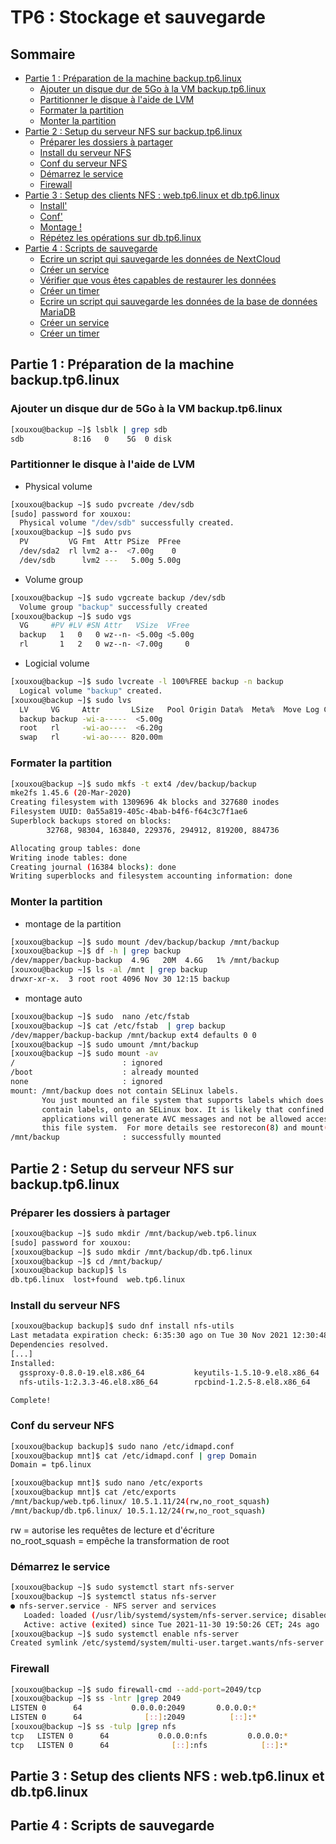 # TP6 : Stockage et sauvegarde

## Sommaire

- [Partie 1 : Préparation de la machine backup.tp6.linux](#p1)
    - [Ajouter un disque dur de 5Go à la VM backup.tp6.linux](#p1.1)
    - [Partitionner le disque à l'aide de LVM](#p1.2)
    - [Formater la partition](#p1.3)
    - [Monter la partition](#p1.4)
- [Partie 2 : Setup du serveur NFS sur backup.tp6.linux](#p2)
    - [Préparer les dossiers à partager](#p2.1)
    - [Install du serveur NFS](#p2.2)
    - [Conf du serveur NFS](#p2.3)
    - [Démarrez le service](#2.4)
    - [Firewall](#p2.5)
- [Partie 3 : Setup des clients NFS : web.tp6.linux et db.tp6.linux](#p3)
    - [Install'](#p3.1)
    - [Conf'](#p3.2)
    - [Montage !](#p3.3)
    - [Répétez les opérations sur db.tp6.linux](#p3.4)
- [Partie 4 : Scripts de sauvegarde](#p4)
    - [Ecrire un script qui sauvegarde les données de NextCloud](#p4.1)
    - [Créer un service](#p4.2)
    - [Vérifier que vous êtes capables de restaurer les données](#p4.3)
    - [Créer un timer](#p4.4)
    - [Ecrire un script qui sauvegarde les données de la base de données MariaDB](#p4.5)
    - [Créer un service](#p4.6)
    - [Créer un timer](#p4.7)

## Partie 1 : Préparation de la machine backup.tp6.linux <a name="p1"></a>

### Ajouter un disque dur de 5Go à la VM backup.tp6.linux <a name="p1.1"></a>

```bash
[xouxou@backup ~]$ lsblk | grep sdb
sdb           8:16   0    5G  0 disk
```

### Partitionner le disque à l'aide de LVM <a name="p1.2"></a>

- Physical volume
```bash
[xouxou@backup ~]$ sudo pvcreate /dev/sdb
[sudo] password for xouxou:
  Physical volume "/dev/sdb" successfully created.
[xouxou@backup ~]$ sudo pvs
  PV         VG Fmt  Attr PSize  PFree
  /dev/sda2  rl lvm2 a--  <7.00g    0
  /dev/sdb      lvm2 ---   5.00g 5.00g
```
- Volume group
```bash
[xouxou@backup ~]$ sudo vgcreate backup /dev/sdb
  Volume group "backup" successfully created
[xouxou@backup ~]$ sudo vgs
  VG     #PV #LV #SN Attr   VSize  VFree
  backup   1   0   0 wz--n- <5.00g <5.00g
  rl       1   2   0 wz--n- <7.00g     0
```
- Logicial volume
```bash
[xouxou@backup ~]$ sudo lvcreate -l 100%FREE backup -n backup
  Logical volume "backup" created.
[xouxou@backup ~]$ sudo lvs
  LV     VG     Attr       LSize   Pool Origin Data%  Meta%  Move Log Cpy%Sync Convert
  backup backup -wi-a-----  <5.00g
  root   rl     -wi-ao----  <6.20g
  swap   rl     -wi-ao---- 820.00m
```

### Formater la partition <a name="p1.3"></a>

```bash
[xouxou@backup ~]$ sudo mkfs -t ext4 /dev/backup/backup
mke2fs 1.45.6 (20-Mar-2020)
Creating filesystem with 1309696 4k blocks and 327680 inodes
Filesystem UUID: 0a55a819-405c-4bab-b4f6-f64c3c7f1ae6
Superblock backups stored on blocks:
        32768, 98304, 163840, 229376, 294912, 819200, 884736

Allocating group tables: done
Writing inode tables: done
Creating journal (16384 blocks): done
Writing superblocks and filesystem accounting information: done
```

### Monter la partition <a name="p1.4"></a>

- montage de la partition
```bash
[xouxou@backup ~]$ sudo mount /dev/backup/backup /mnt/backup
[xouxou@backup ~]$ df -h | grep backup
/dev/mapper/backup-backup  4.9G   20M  4.6G   1% /mnt/backup
[xouxou@backup ~]$ ls -al /mnt | grep backup
drwxr-xr-x.  3 root root 4096 Nov 30 12:15 backup
```
- montage auto
```bash
[xouxou@backup ~]$ sudo  nano /etc/fstab
[xouxou@backup ~]$ cat /etc/fstab  | grep backup
/dev/mapper/backup-backup /mnt/backup ext4 defaults 0 0
[xouxou@backup ~]$ sudo umount /mnt/backup
[xouxou@backup ~]$ sudo mount -av
/                        : ignored
/boot                    : already mounted
none                     : ignored
mount: /mnt/backup does not contain SELinux labels.
       You just mounted an file system that supports labels which does not
       contain labels, onto an SELinux box. It is likely that confined
       applications will generate AVC messages and not be allowed access to
       this file system.  For more details see restorecon(8) and mount(8).
/mnt/backup              : successfully mounted
```

## Partie 2 : Setup du serveur NFS sur backup.tp6.linux <a name="p2"></a>

### Préparer les dossiers à partager <a name="p2.1"></a>

```bash
[xouxou@backup ~]$ sudo mkdir /mnt/backup/web.tp6.linux
[sudo] password for xouxou:
[xouxou@backup ~]$ sudo mkdir /mnt/backup/db.tp6.linux
[xouxou@backup ~]$ cd /mnt/backup/
[xouxou@backup backup]$ ls
db.tp6.linux  lost+found  web.tp6.linux
```

### Install du serveur NFS <a name="p2.2"></a>

```bash
[xouxou@backup backup]$ sudo dnf install nfs-utils
Last metadata expiration check: 6:35:30 ago on Tue 30 Nov 2021 12:30:48 PM CET.
Dependencies resolved.
[...]
Installed:
  gssproxy-0.8.0-19.el8.x86_64           keyutils-1.5.10-9.el8.x86_64        libverto-libevent-0.3.0-5.el8.x86_64
  nfs-utils-1:2.3.3-46.el8.x86_64        rpcbind-1.2.5-8.el8.x86_64

Complete!
```

### Conf du serveur NFS <a name="p2.3"></a>

```bash
[xouxou@backup backup]$ sudo nano /etc/idmapd.conf
[xouxou@backup mnt]$ cat /etc/idmapd.conf | grep Domain
Domain = tp6.linux

[xouxou@backup mnt]$ sudo nano /etc/exports
[xouxou@backup mnt]$ cat /etc/exports
/mnt/backup/web.tp6.linux/ 10.5.1.11/24(rw,no_root_squash)
/mnt/backup/db.tp6.linux/ 10.5.1.12/24(rw,no_root_squash)
```
rw = autorise les requêtes de lecture et d'écriture  
no_root_squash = empêche la transformation de root

### Démarrez le service <a name="p2.4"></a>

```bash
[xouxou@backup ~]$ sudo systemctl start nfs-server
[xouxou@backup ~]$ systemctl status nfs-server
● nfs-server.service - NFS server and services
   Loaded: loaded (/usr/lib/systemd/system/nfs-server.service; disabled; vendor preset: disabled)
   Active: active (exited) since Tue 2021-11-30 19:50:26 CET; 24s ago
[xouxou@backup ~]$ sudo systemctl enable nfs-server
Created symlink /etc/systemd/system/multi-user.target.wants/nfs-server.service → /usr/lib/systemd/system/nfs-server.service.
```

### Firewall <a name="p2.5"></a>

```bash
[xouxou@backup ~]$ sudo firewall-cmd --add-port=2049/tcp
[xouxou@backup ~]$ ss -lntr |grep 2049
LISTEN 0      64           0.0.0.0:2049       0.0.0.0:*
LISTEN 0      64              [::]:2049          [::]:*
[xouxou@backup ~]$ ss -tulp |grep nfs
tcp   LISTEN 0      64           0.0.0.0:nfs         0.0.0.0:*
tcp   LISTEN 0      64              [::]:nfs            [::]:*
```

## Partie 3 : Setup des clients NFS : web.tp6.linux et db.tp6.linux <a name="p3"></a>

## Partie 4 : Scripts de sauvegarde <a name="p4"></a>